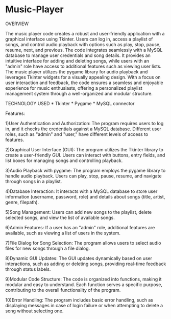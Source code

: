 # Music-Player
OVERVIEW

The music player code creates a robust and user-friendly application with a graphical interface using Tkinter. Users can log in, access a playlist of songs, and control audio playback with options such as play, stop, pause, resume, next, and previous. The code integrates seamlessly with a MySQL database to manage user credentials and song details. It provides an intuitive interface for adding and deleting songs, while users with an "admin" role have access to additional features such as viewing user lists. The music player utilizes the pygame library for audio playback and leverages Tkinter widgets for a visually appealing design. With a focus on user interaction and feedback, the code ensures a seamless and enjoyable experience for music enthusiasts, offering a personalized playlist management system through a well-organized and modular structure.



TECHNOLOGY USED
      * Tkinter
      * Pygame
      * MySQL connector




Features:

1)User Authentication and Authorization: The program requires users to log in, and it checks the credentials against a MySQL database. Different user roles, such as "admin" and "user," have different levels of access to features.

2)Graphical User Interface (GUI): The program utilizes the Tkinter library to create a user-friendly GUI. Users can interact with buttons, entry fields, and list boxes for managing songs and controlling playback.

3)Audio Playback with pygame: The program employs the pygame library to handle audio playback. Users can play, stop, pause, resume, and navigate through songs in a playlist.

4)Database Interaction: It interacts with a MySQL database to store user information (username, password, role) and details about songs (title, artist, genre, filepath).

5)Song Management: Users can add new songs to the playlist, delete selected songs, and view the list of available songs.

6)Admin Features: If a user has an "admin" role, additional features are available, such as viewing a list of users in the system.

7)File Dialog for Song Selection: The program allows users to select audio files for new songs through a file dialog.

8)Dynamic GUI Updates: The GUI updates dynamically based on user interactions, such as adding or deleting songs, providing real-time feedback through status labels.

9)Modular Code Structure: The code is organized into functions, making it modular and easy to understand. Each function serves a specific purpose, contributing to the overall functionality of the program.

10)Error Handling: The program includes basic error handling, such as displaying messages in case of login failure or when attempting to delete a song without selecting one.

